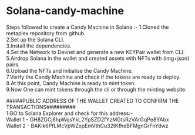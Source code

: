 # Solana-candy-machine

Steps followed to create a Candy Machine in Solana :- 
1.Cloned the metaplex repository from github.  
2.Set up the Solana CLI.  
3.Install the dependencies.  
4.Set the Network to Devnet and generate a new KEYPair wallet from CLI.  
5.Airdrop Solana in the wallet and created assets with NFTs with (img+json) pairs.  
6.Upload the NFTs and initialise the Candy Machine.  
7.Verify the Candy Machine and check if the tokens are ready to deploy.  
8.At this point, Candy Machine is ready to mint token.  
9.Now One can mint tokens through the cli or through the minting website.  



#####PUBLIC ADDRESS OF THE WALLET CREATED TO CONFIRM THE TRANSACTIONS#########  
1.GO to Solana Explorer and check for this address:-   
Wallet 1 - GH8ZGCj6hpWqsYkL2YpSZD2fYzMGtsRzVArGqPe8YAbx  
Wallet 2 - BAKik6PfLMcVpWZxpEmVthCu32tKfheBFMgnGrFnYdwz  

